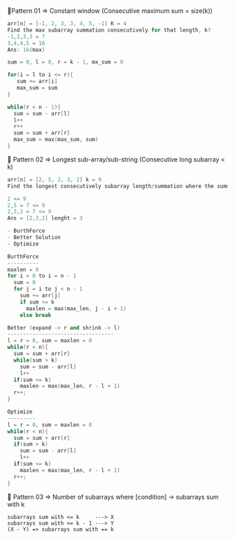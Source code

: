 🔴Pattern 01 => Constant window (Consecutive maximum sum = size(k))   

```c++
arr[n] = [-1, 2, 3, 3, 4, 5, -1] K = 4
Find the max subarray summation consecutively for that length, k?
-1,2,3,3 = 7
3,4,4,5 = 16
Ans: 16(max)
```
```c++
sum = 0, l = 0, r = k - 1, mx_sum = 0

for(i = l to i <= r){
   sum += arr[i]
   max_sum = sum
}

while(r < n - 1){
  sum = sum - arr[l]
  l++
  r++
  sum = sum + arr[r]
  max_sum = max(max_sum, sum)
}
```

🔴 Pattern 02 => Longest sub-array/sub-string (Consecutive long subarray < k)   

```c++
arr[n] = [2, 5, 2, 3, 2] k = 9
Find the longest consecutively subarray length/summation where the summation is lesser than <= k

2 <= 9
2,5 = 7 <= 9
2,3,2 = 7 <= 9
Ans = [2,3,2] lenght = 3

- BurthForce
- Better Solution
- Optimize 
```

```c++
BurthForce
----------
maxlen = 0
for i = 0 to i = n - 1
  sum = 0
  for j = i to j < n - 1
    sum += arr[j]
    if sum <= k 
      maxlen = max(max_len, j - i + 1)
    else break
```

```c++
Better (expand -> r and shrink -> l)
----------------------------------
l = r = 0, sum = maxlen = 0
while(r < n){
  sum = sum + arr[r]
  while(sum > k)
    sum = sum - arr[l]
    l++
  if(sum <= k)
    maxlen = max(max_len, r - l + 1)
  r++;
}
```

```c++
Optimize 
---------
l = r = 0, sum = maxlen = 0
while(r < n){
  sum = sum + arr[r]
  if(sum > k)
    sum = sum - arr[l]
    l++
  if(sum <= k)
    maxlen = max(max_len, r - l + 1)
  r++;
}
```

🔴 Pattern 03 => Number of subarrays where [condition] -> subarrays sum with k

```
subarrays sum with <= k     ---> X
subarrays sum with <= k - 1 ---> Y
(X - Y) => subarrays sum with == k
```
